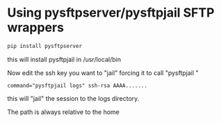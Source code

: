 Using pysftpserver/pysftpjail SFTP wrappers
===========================================

```sh
pip install pysftpserver
```

this will install pysftpjail in /usr/local/bin

Now edit the ssh key you want to "jail" forcing it to call "pysftpjail <path>"

```ssh
command="pysftpjail logs" ssh-rsa AAAA.......
```

this will "jail" the session to the logs directory.

The path is always relative to the home
